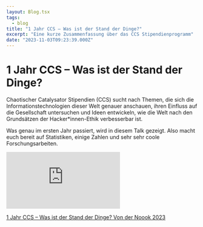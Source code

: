 ```yaml
---
layout: Blog.tsx
tags:
  - blog
title: "1 Jahr CCS – Was ist der Stand der Dinge?"
excerpt: "Eine kurze Zusammenfassung über das CCS Stipendienprogramm"
date: "2023-11-03T09:23:39.000Z"
---
```


# 1 Jahr CCS – Was ist der Stand der Dinge?

Chaotischer Catalysator Stipendien (CCS) sucht nach Themen, die sich die Informationstechnologien dieser Welt genauer anschauen, ihren Einfluss auf die Gesellschaft untersuchen und Ideen entwickeln, wie die Welt nach den Grundsätzen der Hacker\*innen-Ethik verbesserbar ist.

Was genau im ersten Jahr passiert, wird in diesem Talk gezeigt. Also macht euch bereit auf Statistiken, einige Zahlen und sehr sehr coole Forschungsarbeiten.

<iframe class="gpn21-video" src="https://media.ccc.de/v/2023-11-03-1-jahr-ccs-e2-80-93-was-ist-der-stand-der-dinge-3f/oembed" frameborder="0" allowfullscreen></iframe>

<a href="https://media.ccc.de/v/2023-11-03-1-jahr-ccs-e2-80-93-was-ist-der-stand-der-dinge-3f">1 Jahr CCS – Was ist der Stand der Dinge? Von der Noook 2023</a>
